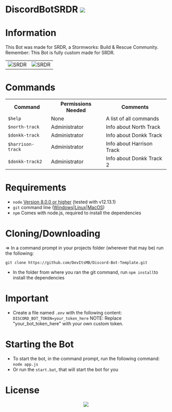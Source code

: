 # DiscordBotSRDR <img src="https://img.shields.io/discord/731092997772410900?logo=discord&style=for-the-badge" />     

# Information
This Bot was made for SRDR, a Stormworks: Build & Rescue Community.
Remember: This Bot is fully custom made for SRDR.
    
<table width="100%"> 
  <tr>
    <td><img src="https://file.coffee/u/1QJx7l-x1.png" alt="SRDR" /></td>
    <td><img src="https://file.coffee/u/yjvvOuZa0.png" alt="SRDR" /></td>
  </tr>
</table>


# Commands
<table>
  <tr>
    <th>Command</th>
    <th>Permissions Needed</th>
	<th>Comments</th>
  </tr>
  <tr>
    <td><code>$help</code></td>
    <td>None</td>
	<td>A list of all commands</td>
  <tr>
    <td><code>$north-track</code></td>
    <td>Administrator</td>
	<td>Info about North Track</td>
  <tr>
    <td><code>$donkk-track</code></td>
    <td>Administrator</td>
	<td>Info about Donkk Track</td>
  <tr>
    <td><code>$harrison-track</code></td>
    <td>Administrator</td>
	<td>Info about Harrison Track</td>
  <tr>
    <td><code>$donkk-track2</code></td>
    <td>Administrator</td>
	<td>Info about Donkk Track 2</td>
</table>



# Requirements
* `node` <a href="https://nodejs.org/en/download/">Version 8.0.0 or higher</a> (tested with v12.13.1)
* `git` command line (<a href="https://git-scm.com/download/win">Windows</a>|<a href="https://git-scm.com/book/en/v2/Getting-Started-Installing-Git">Linux</a>|<a href="https://git-scm.com/download/mac">MacOS</a>)
* `npm` Comes with node.js, required to install the dependencies

# Cloning/Downloading

=> In a command prompt in your projects folder (wherever that may be) run the following:

`git clone https://github.com/DevItsMB/Discord-Bot-Template.git`
* In the folder from where you ran the git command, run `npm install`to install the dependencies

# Important
* Create a file named `.env` with the following content:
`DISCORD_BOT_TOKEN=your_token_here`
NOTE: Replace "your_bot_token_here" with your own custom token.


# Starting the Bot
* To start the bot, in the command prompt, run the following command: `node app.js`
* Or run the `start.bat`, that will start the bot for you



# License
<p align="center">
    <a href="https://github.com/DevItsMB/Discord-Bot-Template/blob/master/LICENSE">
    <img src="https://img.shields.io/github/license/DevItsMB/DiscordBotTemplate?style=for-the-badge" />
  </a>
</p>
